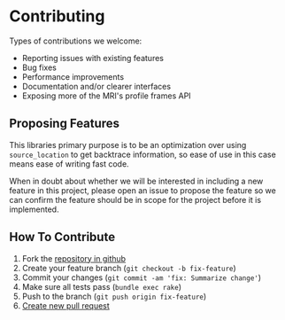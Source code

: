 # Contributing

Types of contributions we welcome:

* Reporting issues with existing features
* Bug fixes
* Performance improvements
* Documentation and/or clearer interfaces
* Exposing more of the MRI's profile frames API

## Proposing Features

This libraries primary purpose is to be an optimization over using
`source_location` to get backtrace information, so ease of use in this
case means ease of writing fast code.

When in doubt about whether we will be interested in including a
new feature in this project, please open an issue to propose the
feature so we can confirm the feature should be in scope for the
project before it is implemented.

## How To Contribute

1. Fork the [repository in github](https://github.com/Shopify/stack_frames)
2. Create your feature branch (`git checkout -b fix-feature`)
3. Commit your changes (`git commit -am 'fix: Summarize change'`)
3. Make sure all tests pass (`bundle exec rake`)
4. Push to the branch (`git push origin fix-feature`)
5. [Create new pull request](https://github.com/Shopify/stack_frames/pulls)
